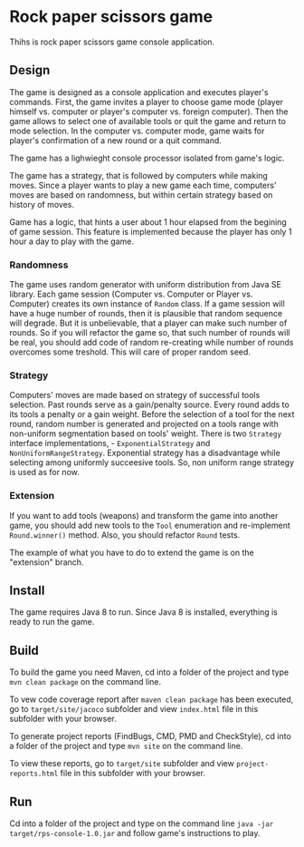 # Rock paper scissors game
Thihs is rock paper scissors game console application.

## Design
The game is designed as a console application and executes player's commands.
First, the game invites a player to choose game mode (player himself vs. computer or player's computer vs. foreign computer).
Then the game allows to select one of available tools or quit the game and return to mode selection.
In the computer vs. computer mode, game waits for player's confirmation of a new round or a quit command.

The game has a lighwieght console processor isolated from game's logic.

The game has a strategy, that is followed by computers while making moves.
Since a player wants to play a new game each time, computers' moves are based on randomness,
but within certain strategy based on history of moves.

Game has a logic, that hints a user about 1 hour elapsed from the begining of game session.
This feature is implemented because the player has only 1 hour a day to play with the game.

### Randomness
The game uses random generator with uniform distribution from Java SE library.
Each game session (Computer vs. Computer or Player vs. Computer) creates its own instance of `Random` class.
If a game session will have a huge number of rounds, then it is plausible that random sequence will degrade.
But it is unbelievable, that a player can make such number of rounds. So if you will refactor the game so, that
such number of rounds will be real, you should add code of random re-creating while number of rounds overcomes some treshold.
This will care of proper random seed.

### Strategy
Computers' moves are made based on strategy of successful tools selection.
Past rounds serve as a gain/penalty source. Every round adds to its tools a penalty or a gain weight.
Before the selection of a tool for the next round, random number is generated and projected on a tools range with non-uniform segmentation based on tools' weight.
There is two `Strategy` interface implementations, - `ExponentialStrategy` and `NonUniformRangeStrategy`.
Exponential strategy has a disadvantage while selecting among uniformly succeesive tools. So, non uniform range strategy is used as for now.

### Extension
If you want to add tools (weapons) and transform the game into another game, you should add new tools to the `Tool` enumeration and re-implement `Round.winner()` method.
Also, you should refactor `Round` tests.

The example of what you have to do to extend the game is on the "extension" branch.

## Install
The game requires Java 8 to run.
Since Java 8 is installed, everything is ready to run the game.

## Build
To build the game you need Maven, cd into a folder of the project and type `mvn clean package` on the command line.

To vew code coverage report after `maven clean package` has been executed, go to `target/site/jacoco` subfolder and view `index.html` file in this subfolder with your browser.

To generate project reports (FindBugs, CMD, PMD and CheckStyle), cd into a folder of the project and type `mvn site` on the command line.

To view these reports, go to `target/site` subfolder and view `project-reports.html` file in this subfolder with your browser.

## Run
Cd into a folder of the project and type on the command line `java -jar target/rps-console-1.0.jar` and follow game's instructions to play.
